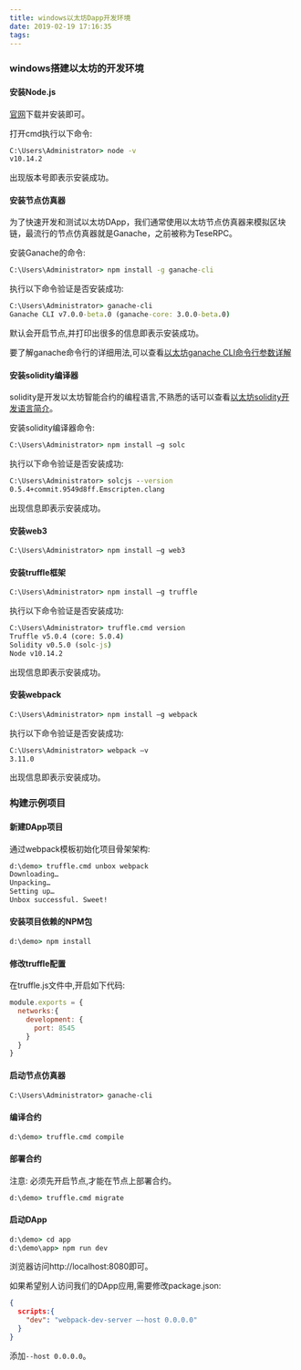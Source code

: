 ```yaml
---
title: windows以太坊Dapp开发环境
date: 2019-02-19 17:16:35
tags:
---
```


### windows搭建以太坊的开发环境
#### 安装Node.js
[官网](https://nodejs.org/zh-cn/)下载并安装即可。  

打开cmd执行以下命令:
```cmd
C:\Users\Administrator> node -v
v10.14.2
```
出现版本号即表示安装成功。
<!--more-->

#### 安装节点仿真器
为了快速开发和测试以太坊DApp，我们通常使用以太坊节点仿真器来模拟区块链，最流行的节点仿真器就是Ganache，之前被称为TeseRPC。

安装Ganache的命令:
```cmd
C:\Users\Administrator> npm install -g ganache-cli
```

执行以下命令验证是否安装成功:
```cmd
C:\Users\Administrator> ganache-cli
Ganache CLI v7.0.0-beta.0 (ganache-core: 3.0.0-beta.0)
```
默认会开启节点,并打印出很多的信息即表示安装成功。

要了解ganache命令行的详细用法,可以查看[以太坊ganache CLI命令行参数详解](https://my.oschina.net/u/3794778/blog/1799768)

#### 安装solidity编译器
solidity是开发以太坊智能合约的编程语言,不熟悉的话可以查看[以太坊solidity开发语言简介](https://my.oschina.net/u/3794778/blog/1799912)。

安装solidity编译器命令:
```cmd
C:\Users\Administrator> npm install –g solc
```

执行以下命令验证是否安装成功:
```cmd
C:\Users\Administrator> solcjs --version
0.5.4+commit.9549d8ff.Emscripten.clang
```
出现信息即表示安装成功。

#### 安装web3

```cmd
C:\Users\Administrator> npm install –g web3
```

#### 安装truffle框架

```cmd
C:\Users\Administrator> npm install –g truffle
```

执行以下命令验证是否安装成功:
```cmd
C:\Users\Administrator> truffle.cmd version
Truffle v5.0.4 (core: 5.0.4)
Solidity v0.5.0 (solc-js)
Node v10.14.2
```
出现信息即表示安装成功。

#### 安装webpack

```cmd 
C:\Users\Administrator> npm install –g webpack
```

执行以下命令验证是否安装成功:
```cmd
C:\Users\Administrator> webpack –v
3.11.0
```
出现信息即表示安装成功。

### 构建示例项目
#### 新建DApp项目
通过webpack模板初始化项目骨架架构:
```cmd
d:\demo> truffle.cmd unbox webpack
Downloading…
Unpacking…
Setting up…
Unbox successful. Sweet!
```

#### 安装项目依赖的NPM包

```cmd 
d:\demo> npm install
```

#### 修改truffle配置
在truffle.js文件中,开启如下代码:
```js
module.exports = {
  networks:{
    development: {
      port: 8545
    }
  }
}
```

#### 启动节点仿真器
```cmd
C:\Users\Administrator> ganache-cli
```

#### 编译合约
```cmd
d:\demo> truffle.cmd compile
```

#### 部署合约
注意: 必须先开启节点,才能在节点上部署合约。
```cmd
d:\demo> truffle.cmd migrate
```

#### 启动DApp
```cmd
d:\demo> cd app
d:\demo\app> npm run dev
```
浏览器访问http://localhost:8080即可。

如果希望别人访问我们的DApp应用,需要修改package.json:
```json
{
  scripts:{
    "dev": "webpack-dev-server –-host 0.0.0.0"
  }
}
```
添加`--host 0.0.0.0`。